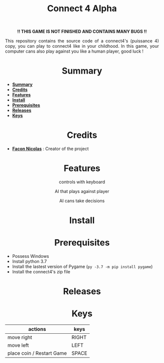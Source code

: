 <h1 align="center">Connect 4 Alpha</h1>

<p align="center">
    <img src="https://img.shields.io/badge/Release-v1.0-blueviolet" alt="">
    <img src="https://img.shields.io/badge/Language-python-005255" alt="">
    <img src="https://img.shields.io/badge/Libraries-pygame_pygame__gui-00cfff" alt="">
    <img src="https://img.shields.io/badge/Size-57Ko-f12222" alt="">
    <img src="https://badges.frapsoft.com/os/v2/open-source.svg?v=103" alt="">
</p>

<p align="center"><b>!! THIS GAME IS NOT FINISHED AND CONTAINS MANY BUGS !!</b></p>
<p align="justify">This repository contains the source code of a connect4's (puissance 4) copy, you can play to connect4 like 
in your childhood. In this game, your computer cans also play against you like a human player, good luck ! </p>
<h1 align="center" id="summary">Summary</h1>

* **[Summary](#summary)**
* **[Credits](#credits)**
* **[Features](#features)**
* **[Install](#install)**
* **[Prerequisites](#prerequisites)**
* **[Releases](#releases)**
* **[Keys](#keys)**

<h1 align="center" id="credits">Credits</h1>

* **[Facon Nicolas](https://www.github.com/FACON-Nicolas/)** : Creator of the project 

<h1 align="center" id="features">Features</h1>

<p align="center">controls with keyboard</p>
<p align="center">AI that plays against player</p>
<p align="center">AI cans take decisions</p>

<h1 align="center" id="install">Install</h1>

<h1 align="center" id="prerequisites">Prerequisites</h1>

 - Possess Windows
 - Install python 3.7
 - Install the lastest version of Pygame (``py -3.7 -m pip install pygame``)
 - Install the connect4's zip file

<h1 align="center" id="releases">Releases</h1>

<h1 align="center" id="keys">Keys</h1>

| actions | keys |
|---------|------|
| move right | RIGHT |
| move left  | LEFT |
| place coin / Restart Game | SPACE |

